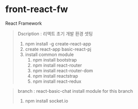 # front-react-fw
React Framework

> Dscription : 리액트 초기 개발 환경 셋팅
>
> 1. npm install -g create-react-app
> 2. create react-app basic-react-pj
> 3. install common module
>    1. npm install bootstrap
>    2. npm install react-router
>    3. npm install react-router-dom
>    4. npm install reactstrap
>    5. npm install react-redux

> branch : react-basic-chat
> install module for this branch
>   1. npm install socket.io